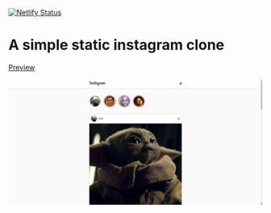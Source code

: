 [![Netlify Status](https://api.netlify.com/api/v1/badges/5e4be103-9ff3-4345-9f65-a96ada7f81b5/deploy-status)](https://app.netlify.com/sites/instaclonelucio/deploys)

# A simple static instagram clone

[Preview](https://instaclonelucio.netlify.app/#)

![Preview image](/preview/preview.png)

